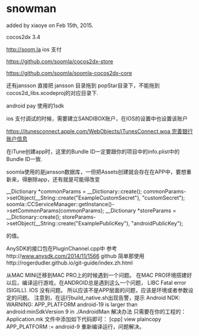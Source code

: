 # snowman
added by xiaoye on Feb 15th, 2015.

cocos2dx 3.4

http://soom.la ios 支付

https://github.com/soomla/cocos2dx-store

https://github.com/soomla/soomla-cocos2dx-core

还有jansson
直接把 jansson 目录拖到 popStar目录下，不能拖到cocos2d_libs.xcodeproj的对应目录下.

android pay 使用的1sdk

ios 支付调试的时候，需要建立SANDIBOX账户，在IOS的设置中也设置该账户

https://itunesconnect.apple.com/WebObjects/iTunesConnect.woa,完善银行账户信息

在iTune创建app时，这里的Bundle ID一定要跟你的项目中的info.plist中的Bundle ID一致.

soomla使用的是jansson数据库，一但把Assets创建就会存在在APP中，要想重新来，得删除app，还有就是可能得改变

__Dictionary *commonParams = __Dictionary::create();
commonParams->setObject(__String::create("ExampleCustomSecret"), "customSecret");
soomla::CCServiceManager::getInstance()->setCommonParams(commonParams);
__Dictionary *storeParams = __Dictionary::create();
storeParams->setObject(__String::create("ExamplePublicKey"), "androidPublicKey");

的值。



AnySDK的接口包在PluginChannel.cpp中
参考http://www.anysdk.com/2014/11/1566
github 简单那使用http://rogerdudler.github.io/git-guide/index.zh.html

从MAC MINI迁移到MAC PRO上的时候遇到一个问题。
在MAC PRO环境搭建好以后，编译运行游戏，在ANDROID总是遇到这么一个问题， LIBC Fatal error (SIGILL).
IOS 没有问题。
所以应该不是APP层面的问题，应该是环境或者参数设定的问题。
注意到，在运行build_native.sh出现告警，提示
Android NDK: WARNING: APP_PLATFORM android-19 is larger than android:minSdkVersion 9 in ./AndroidMan
解决办法
只需要在你的工程的：
Application.mk
文件中添加如下代码即可：
[cpp] view plaincopy
APP_PLATFORM := android-9
重新编译运行，问题解决。
